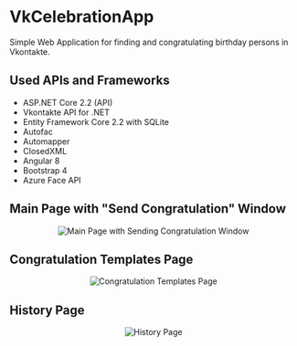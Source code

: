 # VkCelebrationApp
Simple Web Application for finding and congratulating birthday persons in Vkontakte.

## Used APIs and Frameworks
  * ASP.NET Core 2.2 (API)
  * Vkontakte API for .NET
  * Entity Framework Core 2.2 with SQLite
  * Autofac
  * Automapper
  * ClosedXML
  * Angular 8
  * Bootstrap 4
  * Azure Face API
  
## Main Page with "Send Congratulation" Window
<p align="center">
 <img src="https://d.radikal.ru/d08/1909/5e/7655fbe7ccb0.png" alt="Main Page with Sending Congratulation Window" />
</p>

## Congratulation Templates Page
<p align="center">
 <img src="https://a.radikal.ru/a30/1909/a6/bfd14f64c361.png" alt="Congratulation Templates Page" />
</p>

## History Page
<p align="center">
 <img src="https://d.radikal.ru/d30/1909/f9/188d91c54e4f.png" alt="History Page" />
</p>
